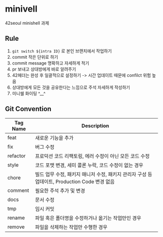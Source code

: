 # minivell
42seoul minishell 과제

## Rule
1. ```git switch ${intra ID}``` 로 본인 브랜치에서 작업하기
2. commit 작은 단위로 하기
3. commit message 명확하고 자세하게 적기
4. pr 보내고 상대방에게 바로 알려주기
5. 42헤더는 완성 후 일괄적으로 설정하기 -> 시간 업데이트 때문에 confilct 위험 높음
6. 상대방에게 모든 것을 공유한다는 느낌으로 주석 자세하게 작성하기
7. 미니쉘 화이팅 ^__^

## Git Convention
|Tag Name|Description|
|--|--|
feat|새로운 기능을 추가
fix|버그 수정
refactor|프로덕션 코드 리팩토링, 에러 수정이 아닌 모든 코드 수정
style|코드 포맷 변경, 세미 콜론 누락, 코드 수정이 없는 경우
chore|빌드 업무 수정, 패키지 매니저 수정, 패키지 관리자 구성 등 업데이트, Production Code 변경 없음
comment|필요한 주석 추가 및 변경
docs|문서 수정
tmp|임시 커밋
rename|파일 혹은 폴더명을 수정하거나 옮기는 작업만인 경우
remove|파일을 삭제하는 작업만 수행한 경우
